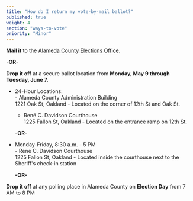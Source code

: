 ```yaml
---
title: "How do I return my vote-by-mail ballot?"
published: true
weight: 4
section: "ways-to-vote"
priority: "Minor"
---
```

**Mail it** to the [Alameda County Elections Office](#section-election-office-contact).  

**-OR-**  
	
**Drop it off** at a secure ballot location from **Monday, May 9 through Tuesday, June 7.**  
- 24-Hour Locations:  
    	- Alameda County Administration Building  
	1221 Oak St, Oakland - Located on the corner of 12th St and Oak St.
	- René C. Davidson Courthouse  
        1225 Fallon St, Oakland - Located on the entrance ramp on 12th St.  

	**-OR-**  

- Monday-Friday, 8:30 a.m. - 5 PM  
       - René C. Davidson Courthouse  
        1225 Fallon St, Oakland - Located inside the courthouse next to the Sheriff's check-in station  

	**-OR-**  
	
**Drop it off** at any polling place in Alameda County on **Election Day** from 7 AM to 8 PM  
